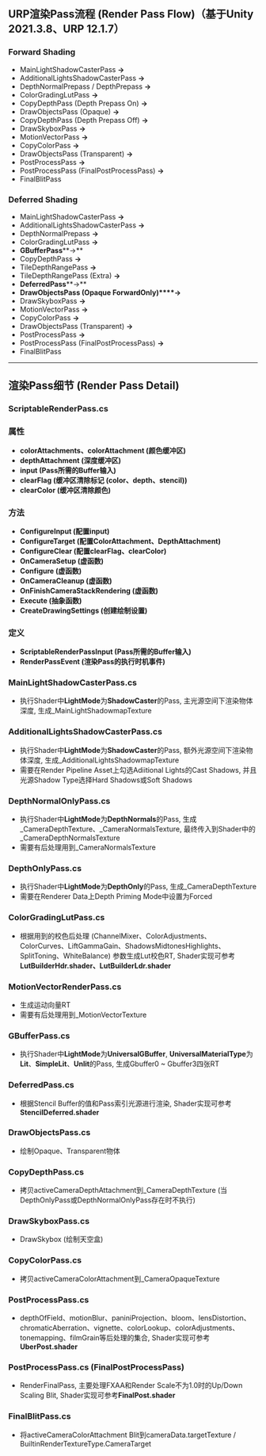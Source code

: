 ## URP渲染Pass流程 (Render Pass Flow)（基于Unity 2021.3.8、URP 12.1.7）

### Forward Shading

- MainLightShadowCasterPass **->**
- AdditionalLightsShadowCasterPass **->**
- DepthNormalPrepass / DepthPrepass **->**
- ColorGradingLutPass **->**
- CopyDepthPass (Depth Prepass On) **->**
- DrawObjectsPass (Opaque) **->**
- CopyDepthPass (Depth Prepass Off) **->**
- DrawSkyboxPass **->**
- MotionVectorPass **->**
- CopyColorPass **->**
- DrawObjectsPass (Transparent) **->**
- PostProcessPass **->**
- PostProcessPass (FinalPostProcessPass) **->**
- FinalBlitPass

### Deferred Shading

- MainLightShadowCasterPass **->**
- AdditionalLightsShadowCasterPass **->**
- DepthNormalPrepass **->**
- ColorGradingLutPass **->**
- **GBufferPass****->**
- CopyDepthPass **->**
- TileDepthRangePass **->**
- TileDepthRangePass (Extra) **->**
- **DeferredPass****->**
- **DrawObjectsPass (Opaque ForwardOnly)****->**
- DrawSkyboxPass **->**
- MotionVectorPass **->**
- CopyColorPass **->**
- DrawObjectsPass (Transparent) **->**
- PostProcessPass **->**
- PostProcessPass (FinalPostProcessPass) **->**
- FinalBlitPass

------

## 渲染Pass细节 (Render Pass Detail)

### ScriptableRenderPass.cs

### 属性

- **colorAttachments、colorAttachment (颜色缓冲区)**
- **depthAttachment (深度缓冲区)**
- **input (Pass所需的Buffer输入)**
- **clearFlag (缓冲区清除标记 (color、depth、stencil))**
- **clearColor (缓冲区清除颜色)**

### 方法

- **ConfigureInput (配置input)**
- **ConfigureTarget (配置ColorAttachment、DepthAttachment)**
- **ConfigureClear (配置clearFlag、clearColor)**
- **OnCameraSetup (虚函数)**
- **Configure (虚函数)**
- **OnCameraCleanup (虚函数)**
- **OnFinishCameraStackRendering (虚函数)**
- **Execute (抽象函数)**
- **CreateDrawingSettings (创建绘制设置)**

### 定义

- **ScriptableRenderPassInput (Pass所需的Buffer输入)**
- **RenderPassEvent (渲染Pass的执行时机事件)**



### MainLightShadowCasterPass.cs

- 执行Shader中**LightMode**为**ShadowCaster**的Pass, 主光源空间下渲染物体深度, 生成_MainLightShadowmapTexture



### AdditionalLightsShadowCasterPass.cs

- 执行Shader中**LightMode**为**ShadowCaster**的Pass, 额外光源空间下渲染物体深度, 生成_AdditionalLightsShadowmapTexture
- 需要在Render Pipeline Asset上勾选Adiitional Lights的Cast Shadows, 并且光源Shadow Type选择Hard Shadows或Soft Shadows



### DepthNormalOnlyPass.cs

- 执行Shader中**LightMode**为**DepthNormals**的Pass, 生成_CameraDepthTexture、_CameraNormalsTexture, 最终传入到Shader中的_CameraDepthNormalsTexture
- 需要有后处理用到_CameraNormalsTexture



### DepthOnlyPass.cs

- 执行Shader中**LightMode**为**DepthOnly**的Pass, 生成_CameraDepthTexture
- 需要在Renderer Data上Depth Priming Mode中设置为Forced



### ColorGradingLutPass.cs

- 根据用到的校色后处理 (ChannelMixer、ColorAdjustments、ColorCurves、LiftGammaGain、ShadowsMidtonesHighlights、SplitToning、WhiteBalance) 参数生成Lut校色RT, Shader实现可参考**LutBuilderHdr.shader、LutBuilderLdr.shader**



### MotionVectorRenderPass.cs

- 生成运动向量RT
- 需要有后处理用到_MotionVectorTexture



### GBufferPass.cs

- 执行Shader中**LightMode**为**UniversalGBuffer**, **UniversalMaterialType**为**Lit**、**SimpleLit**、**Unlit**的Pass, 生成Gbuffer0 ~ Gbuffer3四张RT



### DeferredPass.cs

- 根据Stencil Buffer的值和Pass索引光源进行渲染, Shader实现可参考**StencilDeferred.shader**



### DrawObjectsPass.cs

- 绘制Opaque、Transparent物体



### CopyDepthPass.cs

- 拷贝activeCameraDepthAttachment到_CameraDepthTexture (当DepthOnlyPass或DepthNormalOnlyPass存在时不执行)



### DrawSkyboxPass.cs

- DrawSkybox (绘制天空盒)



### CopyColorPass.cs

- 拷贝activeCameraColorAttachment到_CameraOpaqueTexture



### PostProcessPass.cs

- depthOfField、motionBlur、paniniProjection、bloom、lensDistortion、chromaticAberration、vignette、colorLookup、colorAdjustments、tonemapping、filmGrain等后处理的集合, Shader实现可参考**UberPost.shader**



### PostProcessPass.cs (FinalPostProcessPass)

- RenderFinalPass, 主要处理FXAA和Render Scale不为1.0时的Up/Down Scaling Blit, Shader实现可参考**FinalPost.shader**



### FinalBlitPass.cs

- 将activeCameraColorAttachment Blit到cameraData.targetTexture / BuiltinRenderTextureType.CameraTarget